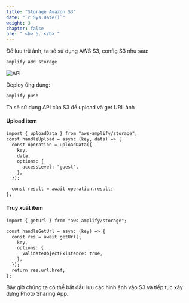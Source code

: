 ```yaml
---
title: "Storage Amazon S3"
date: "`r Sys.Date()`"
weight: 3
chapter: false
pre: " <b> 5. </b> "
---
```


Để lưu trữ ảnh, ta sẽ sử dụng AWS S3, config S3 như sau:
```html
amplify add storage
```

![API](/images/5-s3/s3-01.png)

Deploy ứng dụng:

```html
amplify push
```

Ta sẽ sử dụng API của S3 để upload và get URL ảnh

#### Upload item

```html
import { uploadData } from "aws-amplify/storage";
const handleUpload = async (key, data) => {
  const operation = uploadData({
    key,
    data,
    options: {
      accessLevel: "guest",
    },
  });

  const result = await operation.result;
};
```

#### Truy xuất item

```html
import { getUrl } from "aws-amplify/storage";

const handleGetUrl = async (key) => {
  const res = await getUrl({
    key,
    options: {
      validateObjectExistence: true,
    },
  });
  return res.url.href;
};
```

Bây giờ chúng ta có thể bắt đầu lưu các hình ảnh vào S3 và tiếp tục xây dựng Photo Sharing App.

